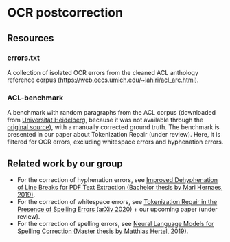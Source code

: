 # OCR postcorrection

## Resources

### errors.txt

A collection of isolated OCR errors from the cleaned ACL anthology reference corpus (https://web.eecs.umich.edu/~lahiri/acl_arc.html).

### ACL-benchmark

A benchmark with random paragraphs from the ACL corpus (downloaded from [Universität Heidelberg](https://www.cl.uni-heidelberg.de/english/research/downloads/resource_pages/ACL_corrected/ACL_corrected.shtml), because it was not available through the [original source](https://acl-arc.comp.nus.edu.sg/)), with a manually corrected ground truth.
The benchmark is presented in our paper about Tokenization Repair (under review).
Here, it is filtered for OCR errors, excluding whitespace errors and hyphenation errors.

## Related work by our group

- For the correction of hyphenation errors, see [Improved Dehyphenation of Line Breaks for PDF Text Extraction (Bachelor thesis by Mari Hernaes, 2019)](http://ad-publications.informatik.uni-freiburg.de/theses/Bachelor_Mari_Hernaes_2019.pdf).
- For the correction of whitespace errors, see [Tokenization Repair in the Presence of Spelling Errors (arXiv 2020)](https://arxiv.org/abs/2010.07878) + our upcoming paper (under review).
- For the correction of spelling errors, see [Neural Language Models for Spelling Correction (Master thesis by Matthias Hertel, 2019)](http://ad-publications.informatik.uni-freiburg.de/theses/Master_Matthias_Hertel_2019.pdf).